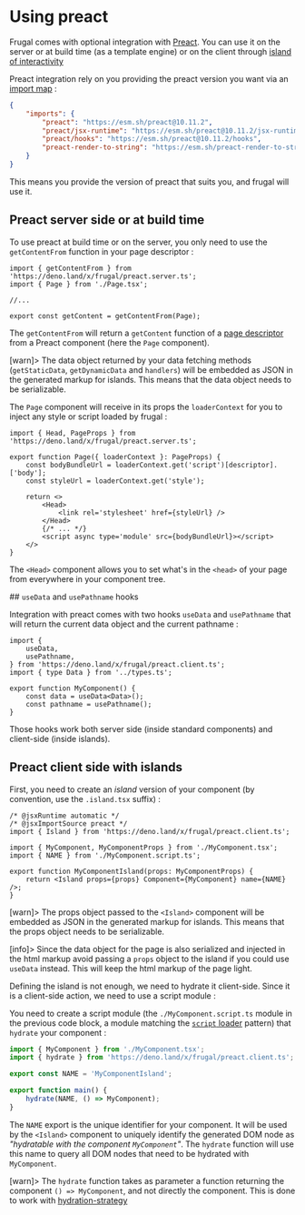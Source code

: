 # Using preact

Frugal comes with optional integration with [Preact](https://preactjs.com/). You can use it on the server or at build time (as a template engine) or on the client through [island of interactivity](https://jasonformat.com/islands-architecture/)

Preact integration rely on you providing the preact version you want via an [import map](https://deno.land/manual/linking_to_external_code/import_maps) :

```json
{
    "imports": {
        "preact": "https://esm.sh/preact@10.11.2",
        "preact/jsx-runtime": "https://esm.sh/preact@10.11.2/jsx-runtime",
        "preact/hooks": "https://esm.sh/preact@10.11.2/hooks",
        "preact-render-to-string": "https://esm.sh/preact-render-to-string@5.2.5?deps=preact@10.11.2"
    }
}
```

This means you provide the version of preact that suits you, and frugal will use it.

## Preact server side or at build time

To use preact at build time or on the server, you only need to use the `getContentFrom` function in your page descriptor :

```tsx
import { getContentFrom } from 'https://deno.land/x/frugal/preact.server.ts';
import { Page } from './Page.tsx';

//...

export const getContent = getContentFrom(Page);
```

The `getContentFrom` will return a `getContent` function of a [page descriptor](/docs/api/01-page-descriptor) from a Preact component (here the `Page` component).

[warn]> The data object returned by your data fetching methods (`getStaticData`, `getDynamicData` and `handlers`) will be embedded as JSON in the generated markup for islands. This means that the data object needs to be serializable.

The `Page` component will receive in its props the `loaderContext` for you to inject any style or script loaded by frugal :

```tsx
import { Head, PageProps } from 'https://deno.land/x/frugal/preact.server.ts';

export function Page({ loaderContext }: PageProps) {
    const bodyBundleUrl = loaderContext.get('script')[descriptor].['body'];
    const styleUrl = loaderContext.get('style');

    return <>
        <Head>
            <link rel='stylesheet' href={styleUrl} />
        </Head>
        {/* ... */}
        <script async type='module' src={bodyBundleUrl}></script>
    </>
}
```

The `<Head>` component allows you to set what's in the `<head>` of your page from everywhere in your component tree.

## `useData` and `usePathname` hooks

Integration with preact comes with two hooks `useData` and `usePathname` that will return the current data object and the current pathname :

```tsx
import {
    useData,
    usePathname,
} from 'https://deno.land/x/frugal/preact.client.ts';
import { type Data } from '../types.ts';

export function MyComponent() {
    const data = useData<Data>();
    const pathname = usePathname();
}
```

Those hooks work both server side (inside standard components) and client-side (inside islands).

## Preact client side with islands

First, you need to create an _island_ version of your component (by convention, use the `.island.tsx` suffix) :

```tsx
/* @jsxRuntime automatic */
/* @jsxImportSource preact */
import { Island } from 'https://deno.land/x/frugal/preact.client.ts';

import { MyComponent, MyComponentProps } from './MyComponent.tsx';
import { NAME } from './MyComponent.script.ts';

export function MyComponentIsland(props: MyComponentProps) {
    return <Island props={props} Component={MyComponent} name={NAME} />;
}
```

[warn]> The props object passed to the `<Island>` component will be embedded as JSON in the generated markup for islands. This means that the props object needs to be serializable.

[info]> Since the data object for the page is also serialized and injected in the html markup avoid passing a `props` object to the island if you could use `useData` instead. This will keep the html markup of the page light.

Defining the island is not enough, we need to hydrate it client-side. Since it is a client-side action, we need to use a script module :

You need to create a script module (the `./MyComponent.script.ts` module in the previous code block, a module matching the [`script` loader](/docs/api/02-script-loader) pattern) that `hydrate` your component :

```ts
import { MyComponent } from './MyComponent.tsx';
import { hydrate } from 'https://deno.land/x/frugal/preact.client.ts';

export const NAME = 'MyComponentIsland';

export function main() {
    hydrate(NAME, () => MyComponent);
}
```

The `NAME` export is the unique identifier for your component. It will be used by the `<Island>` component to uniquely identify the generated DOM node as _"hydratable with the component `MyComponent`"_. The `hydrate` function will use this name to query all DOM nodes that need to be hydrated with `MyComponent`.

[warn]> The `hydrate` function takes as parameter a function returning the component `() => MyComponent`, and not directly the component. This is done to work with [hydration-strategy](/docs/api/05-preact#Island-component)
